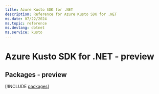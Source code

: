 ```yaml
---
title: Azure Kusto SDK for .NET
description: Reference for Azure Kusto SDK for .NET
ms.date: 07/22/2024
ms.topic: reference
ms.devlang: dotnet
ms.service: kusto
---
```

# Azure Kusto SDK for .NET - preview
## Packages - preview
[!INCLUDE [packages](kusto-index.md)]
